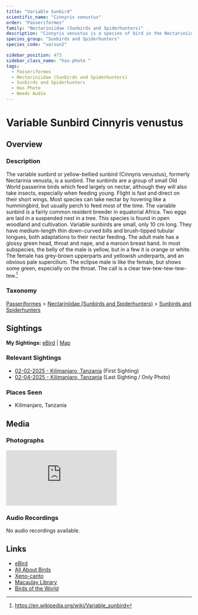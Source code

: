 ```yaml
---
title: "Variable Sunbird"
scientific_name: "Cinnyris venustus"
order: "Passeriformes"
family: "Nectariniidae (Sunbirds and Spiderhunters)"
description: "Cinnyris venustus is a species of bird in the Nectariniidae (Sunbirds and Spiderhunters) family. It has been observed 2 times. It has been photographed."
species_group: "Sunbirds and Spiderhunters"
species_code: "varsun2"

sidebar_position: 473
sidebar_class_name: "has-photo "
tags: 
  - Passeriformes
  - Nectariniidae (Sunbirds and Spiderhunters)
  - Sunbirds and Spiderhunters
  - Has Photo
  - Needs Audio
---
```


# Variable Sunbird <span className='sci_name'>Cinnyris venustus</span>

## Overview

### Description
The variable sunbird or yellow-bellied sunbird (Cinnyris venustus), formerly Nectarinia venusta, is a sunbird. The sunbirds are a group of small Old World passerine birds which feed largely on nectar, although they will also take insects, especially when feeding young. Flight is fast and direct on their short wings. Most species can take nectar by hovering like a hummingbird, but usually perch to feed most of the time.
The variable sunbird is a fairly common resident breeder in equatorial Africa. Two eggs are laid in a suspended nest in a tree. This species is found in open woodland and cultivation.
Variable sunbirds are small, only 10 cm long. They have medium-length thin down-curved bills and brush-tipped tubular tongues, both adaptations to their nectar feeding.
The adult male has a glossy green head, throat and nape, and a maroon breast band. In most subspecies, the belly of the male is yellow, but in a few it is orange or white. The female has grey-brown upperparts and yellowish underparts, and an obvious pale supercilium. The eclipse male is like the female, but shows some green, especially on the throat. The call is a clear tew-tew-tew-tew-tew.[^1]

[^1]: https://en.wikipedia.org/wiki/Variable_sunbird

### Taxonomy
[Passeriformes](/tags/passeriformes) > [Nectariniidae (Sunbirds and Spiderhunters)](/tags/nectariniidae-sunbirds-and-spiderhunters) > [Sunbirds and Spiderhunters](/tags/sunbirds-and-spiderhunters)


## Sightings

**My Sightings:** [eBird](https://ebird.org/lifelist?r=world&time=life&spp=varsun2) | [Map](/map?species_code=varsun2)

### Relevant Sightings

* [02-02-2025 - Kilimanjaro, Tanzania](https://ebird.org/checklist/S216361343) (First Sighting)
* [02-04-2025 - Kilimanjaro, Tanzania](https://ebird.org/checklist/S216367519) (Last Sighting / Only Photo)

### Places Seen

* Kilimanjaro, Tanzania



## Media
### Photographs
<iframe className="photo_iframe horizontal" src="https://macaulaylibrary.org/asset/631543758/embed" frameBorder="0" allowFullScreen></iframe>

### Audio Recordings
No audio recordings available.

## Links
* [eBird](https://ebird.org/species/varsun2) 
* [All About Birds](https://www.allaboutbirds.org/guide/varsun2) 
* [Xeno-canto](https://www.xeno-canto.org/species/cinnyris-venustus) 
* [Macaulay Library](https://search.macaulaylibrary.org/catalog?taxonCode=varsun2&sort=rating_rank_desc)
* [Birds of the World](https://birdsoftheworld.org/bow/species/varsun2)
